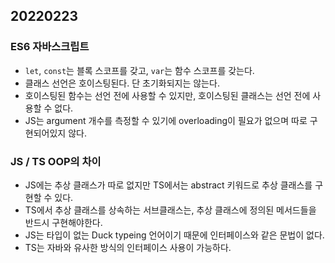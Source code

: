 ## 20220223
### ES6 자바스크립트
- `let`, `const`는 블록 스코프를 갖고, `var`는 함수 스코프를 갖는다.
- 클래스 선언은 호이스팅된다. 단 초기화되지는 않는다.
- 호이스팅된 함수는 선언 전에 사용할 수 있지만, 호이스팅된 클래스는 선언 전에 사용할 수 없다.
- JS는 argument 개수를 측정할 수 있기에 overloading이 필요가 없으며 따로 구현되어있지 않다.

### JS / TS OOP의 차이
- JS에는 추상 클래스가 따로 없지만 TS에서는 abstract 키워드로 추상 클래스를 구현할 수 있다.
- TS에서 추상 클래스를 상속하는 서브클래스는, 추상 클래스에 정의된 메서드들을 반드시 구현해야한다.
- JS는 타입이 없는 Duck typeing 언어이기 때문에 인터페이스와 같은 문법이 없다.
- TS는 자바와 유사한 방식의 인터페이스 사용이 가능하다.
